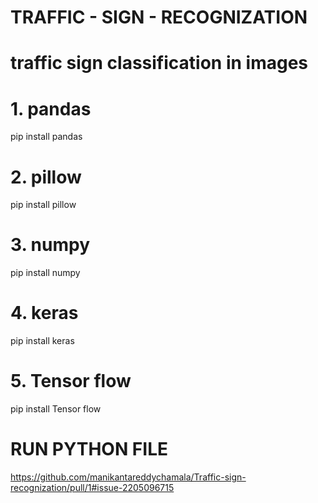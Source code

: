 # TRAFFIC - SIGN - RECOGNIZATION
# traffic sign classification in images
# 1. pandas
pip install pandas
# 2. pillow
pip install pillow
# 3. numpy
pip install numpy
# 4. keras
pip install keras
# 5. Tensor flow
pip install Tensor flow
# RUN PYTHON FILE
https://github.com/manikantareddychamala/Traffic-sign-recognization/pull/1#issue-2205096715
